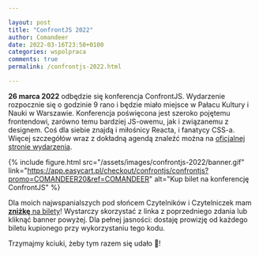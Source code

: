 ```yaml
---

layout: post
title: "ConfrontJS 2022"
author: Comandeer
date: 2022-03-16T23:50+0100
categories: wspolpraca
comments: true
permalink: /confrontjs-2022.html

---
```


**26 marca 2022** odbędzie się konferencja ConfrontJS. Wydarzenie rozpocznie się o godzinie 9 rano i będzie miało miejsce w Pałacu Kultury i Nauki w Warszawie. Konferencja poświęcona jest szeroko pojętemu frontendowi, zarówno temu bardziej JS-owemu, jak i związanemu z designem. Coś dla siebie znajdą i miłośnicy Reacta, i fanatycy CSS-a. Więcej szczegółów wraz z dokładną agendą znaleźć można na [oficjalnej stronie wydarzenia](https://confrontjs.com/).

{% include figure.html src="/assets/images/confrontjs-2022/banner.gif" link="https://app.easycart.pl/checkout/confrontjs/confrontjs?promo=COMANDEER20&ref=COMANDEER" alt="Kup bilet na konferencję ConfrontJS" %}

Dla moich najwspanialszych pod słońcem Czytelników i Czytelniczek mam [**zniżkę** na bilety](https://app.easycart.pl/checkout/confrontjs/confrontjs?promo=COMANDEER20&ref=COMANDEER)! Wystarczy skorzystać z linka z poprzedniego zdania lub kliknąć banner powyżej. Dla pełnej jasności: dostaję prowizję od każdego biletu kupionego przy wykorzystaniu tego kodu.

Trzymajmy kciuki, żeby tym razem się udało 🤞!

